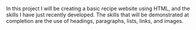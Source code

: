 In this project I will be creating a basic recipe website using HTML, and the skills I have just recently developed. The skills that will be demonstrated at completion are the use of headings, paragraphs, lists, links, and images.